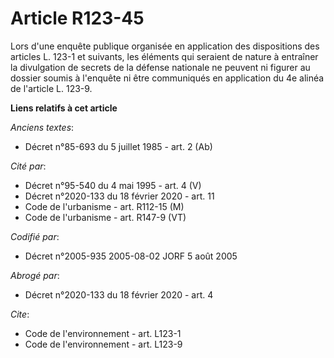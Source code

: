 # Article R123-45

Lors d'une enquête publique organisée en application des dispositions des articles L. 123-1 et suivants, les éléments qui
seraient de nature à entraîner la divulgation de secrets de la défense nationale ne peuvent ni figurer au dossier soumis à
l'enquête ni être communiqués en application du 4e alinéa de l'article L. 123-9.

**Liens relatifs à cet article**

_Anciens textes_:

  - Décret n°85-693 du 5 juillet 1985 - art. 2 (Ab)

_Cité par_:

  - Décret n°95-540 du 4 mai 1995 - art. 4 (V)
  - Décret n°2020-133 du 18 février 2020 - art. 11
  - Code de l'urbanisme - art. R112-15 (M)
  - Code de l'urbanisme - art. R147-9 (VT)

_Codifié par_:

  - Décret n°2005-935 2005-08-02 JORF 5 août 2005

_Abrogé par_:

  - Décret n°2020-133 du 18 février 2020 - art. 4

_Cite_:

  - Code de l'environnement - art. L123-1
  - Code de l'environnement - art. L123-9
